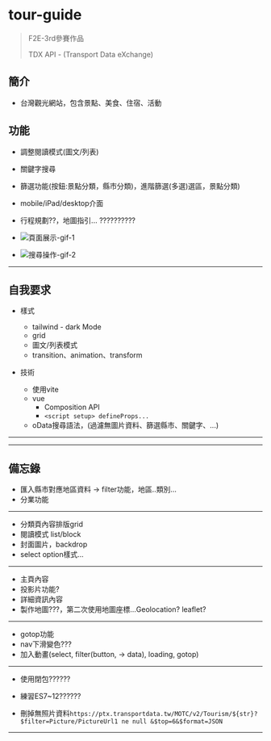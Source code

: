 # tour-guide

>F2E-3rd參賽作品
>
>TDX API - (Transport Data eXchange)

## 簡介

* 台灣觀光網站，包含景點、美食、住宿、活動

## 功能

* 調整閱讀模式(圖文/列表)
* 關鍵字搜尋
* 篩選功能(按鈕:景點分類，縣市分類)，進階篩選(多選)選區，景點分類)
* mobile/iPad/desktop介面
* 行程規劃??，地圖指引... ??????????

* ![頁面展示-gif-1]()
* ![搜尋操作-gif-2]()

---

## 自我要求

* 樣式
  * tailwind - dark Mode
  * grid
  * 圖文/列表模式
  * transition、animation、transform

* 技術
  * 使用vite
  * vue
    * Composition API
    * `<script setup> defineProps...`
  * oData搜尋語法，(過濾無圖片資料、篩選縣市、關鍵字、...)

---
---

## 備忘錄

* 匯入縣市對應地區資料 -> filter功能，地區..類別...
* 分業功能

---

* 分類頁內容排版grid
* 閱讀模式 list/block
* 封面圖片，backdrop
* select option樣式...

---

* 主頁內容
* 投影片功能?
* 詳細資訊內容
* 製作地圖???，第二次使用地圖座標...Geolocation? leaflet?

---

* gotop功能
* nav下滑變色???
* 加入動畫(select, filter(button, -> data), loading, gotop)

---

* 使用閉包??????
* 練習ES7~12??????

* 刪掉無照片資料`https://ptx.transportdata.tw/MOTC/v2/Tourism/${str}?$filter=Picture/PictureUrl1 ne null &$top=6&$format=JSON`

---
